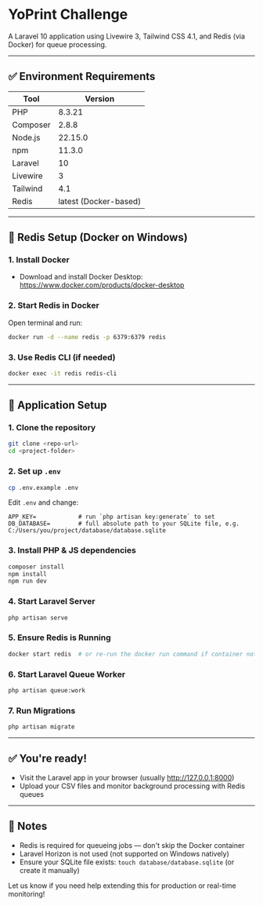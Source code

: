 # YoPrint Challenge

A Laravel 10 application using Livewire 3, Tailwind CSS 4.1, and Redis (via Docker) for queue processing.

---

## ✅ Environment Requirements

| Tool      | Version     |
|-----------|-------------|
| PHP       | 8.3.21      |
| Composer  | 2.8.8       |
| Node.js   | 22.15.0     |
| npm       | 11.3.0      |
| Laravel   | 10          |
| Livewire  | 3           |
| Tailwind  | 4.1         |
| Redis     | latest (Docker-based) |

---

## 🚀 Redis Setup (Docker on Windows)

### 1. Install Docker
- Download and install Docker Desktop: https://www.docker.com/products/docker-desktop

### 2. Start Redis in Docker
Open terminal and run:
```bash
docker run -d --name redis -p 6379:6379 redis
```

### 3. Use Redis CLI (if needed)
```bash
docker exec -it redis redis-cli
```

---

## 🔧 Application Setup

### 1. Clone the repository
```bash
git clone <repo-url>
cd <project-folder>
```

### 2. Set up `.env`
```bash
cp .env.example .env
```
Edit `.env` and change:
```
APP_KEY=            # run `php artisan key:generate` to set
DB_DATABASE=        # full absolute path to your SQLite file, e.g. C:/Users/you/project/database/database.sqlite
```

### 3. Install PHP & JS dependencies
```bash
composer install
npm install
npm run dev
```

### 4. Start Laravel Server
```bash
php artisan serve
```

### 5. Ensure Redis is Running
```bash
docker start redis  # or re-run the docker run command if container not yet created
```

### 6. Start Laravel Queue Worker
```bash
php artisan queue:work
```

### 7. Run Migrations
```bash
php artisan migrate
```

---

## ✅ You're ready!
- Visit the Laravel app in your browser (usually http://127.0.0.1:8000)
- Upload your CSV files and monitor background processing with Redis queues

---

## 🧠 Notes
- Redis is required for queueing jobs — don't skip the Docker container
- Laravel Horizon is not used (not supported on Windows natively)
- Ensure your SQLite file exists: `touch database/database.sqlite` (or create it manually)

Let us know if you need help extending this for production or real-time monitoring!
